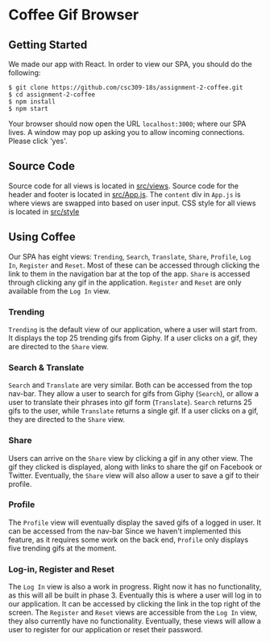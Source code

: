 # Coffee Gif Browser

## Getting Started

We made our app with React. In order to view our SPA, you should do the following:

```
$ git clone https://github.com/csc309-18s/assignment-2-coffee.git
$ cd assignment-2-coffee
$ npm install
$ npm start
```
Your browser should now open the URL `localhost:3000`; where our SPA lives. A window may pop up asking you to allow incoming connections.
Please click 'yes'.

## Source Code

Source code for all views is located in [src/views](/src/views).
Source code for the header and footer is located in [src/App.js](/src/App.js). The `content` div in `App.js` is
where views are swapped into based on user input. CSS style for all views is located in [src/style](/src/style)

## Using Coffee

Our SPA has eight views: `Trending`, `Search`, `Translate`, `Share`, `Profile`, `Log In`, `Register` and `Reset`. Most of these can be accessed through
clicking the link to them in the navigation bar at the top of the app. `Share` is accessed through clicking any gif in the application. `Register` and `Reset` are only available from the `Log In` view.

### Trending
`Trending` is the default view of our application, where a user will start from. It displays the top 25 trending gifs from Giphy. If a user clicks on a gif,
they are directed to the `Share` view.


### Search & Translate

`Search` and `Translate` are very similar. Both can be accessed from the top nav-bar. They allow a user to search for gifs from Giphy (`Search`), or allow a user to translate
their phrases into gif form (`Translate`). `Search` returns 25 gifs to the user, while `Translate` returns a single gif. If a user clicks on a gif,
they are directed to the `Share` view.

### Share

Users can arrive on the `Share` view by clicking a gif in any other view.
The gif they clicked is displayed, along with links
to share the gif on Facebook or Twitter. Eventually, the `Share` view will also allow a user to save a gif to their profile.

### Profile

The `Profile` view will eventually display the saved gifs of a logged in user.
It can be accessed from the nav-bar Since we haven't implemented this feature, as it requires
some work on the back end, `Profile` only displays five trending gifs at the moment.

### Log-in, Register and Reset

The `Log In` view is also a work in progress. Right now it has no functionality, as this will all be built in phase 3. Eventually this
is where a user will log in to our application. It can be accessed by clicking the link in the top right of the screen. The `Register` and `Reset` views are accessible from the
`Log In` view, they also currently have no functionality. Eventually, these views will
allow a user to register for our application or reset their password.
